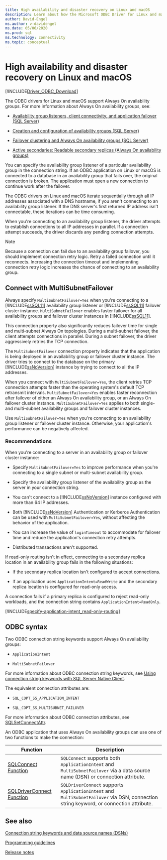 ```yaml
---
title: High availability and disaster recovery on Linux and macOS
description: Learn about how the Microsoft ODBC Driver for Linux and macOS supports Always On availability groups and failover clusters.
author: David-Engel
ms.author: v-davidengel
ms.date: 05/06/2020
ms.prod: sql
ms.technology: connectivity
ms.topic: conceptual
---
```

# High availability and disaster recovery on Linux and macOS

[!INCLUDE[Driver_ODBC_Download](../../../includes/driver_odbc_download.md)]

The ODBC drivers for Linux and macOS support Always On availability groups. For more information about Always On availability groups, see:

- [Availability group listeners, client connectivity, and application failover (SQL Server)](../../../database-engine/availability-groups/windows/listeners-client-connectivity-application-failover.md)

- [Creation and configuration of availability groups (SQL Server)](../../../database-engine/availability-groups/windows/creation-and-configuration-of-availability-groups-sql-server.md)

- [Failover clustering and Always On availability groups (SQL Server)](../../../database-engine/availability-groups/windows/failover-clustering-and-always-on-availability-groups-sql-server.md)

- [Active secondaries: Readable secondary replicas (Always On availability groups)](../../../database-engine/availability-groups/windows/active-secondaries-readable-secondary-replicas-always-on-availability-groups.md)

You can specify the availability group listener of a particular availability group in the connection string. If an ODBC application on Linux or macOS is connected to a database in an availability group that fails over, the original connection is broken. The application must open a new connection to continue work after the failover.

The ODBC drivers on Linux and macOS iterate sequentially through all IP addresses associated with a DNS hostname, if you aren't connecting to an availability group listener. If the DNS server's first returned IP address isn't connectable, these iterations can be time consuming. 

When you're connecting to an availability group listener, the driver attempts to establish connections to all IP addresses in parallel. If a connection attempt succeeds, the driver discards any pending connection attempts.

> [!NOTE]
> Because a connection can fail due to an availability group failover, you should implement connection retry logic. Retry a failed connection until it reconnects. Increasing the connection timeout and implementing connection retry logic increases the chance of connecting to an availability group.

## Connect with MultiSubnetFailover

Always specify `MultiSubnetFailover=Yes` when you're connecting to a [!INCLUDE[ssSQL11](../../../includes/sssql11-md.md)] availability group listener or [!INCLUDE[ssSQL11](../../../includes/sssql11-md.md)] failover cluster instance. `MultiSubnetFailover` enables faster failover for all availability groups and failover cluster instances in [!INCLUDE[ssSQL11](../../../includes/sssql11-md.md)].

This connection property also significantly reduces failover time for single and multi-subnet Always On topologies. During a multi-subnet failover, the client attempts connections in parallel. During a subnet failover, the driver aggressively retries the TCP connection.

The `MultiSubnetFailover` connection property indicates that the application is being deployed in an availability group or failover cluster instance. The driver tries to connect to the database on the primary [!INCLUDE[ssNoVersion](../../../includes/ssnoversion-md.md)] instance by trying to connect to all the IP addresses.

When you connect with `MultiSubnetFailover=Yes`, the client retries TCP connection attempts faster than the operating system's default TCP retransmit intervals. `MultiSubnetFailover=Yes` enables faster reconnection after failover of either an Always On availability group, or an Always On failover cluster instance. `MultiSubnetFailover=Yes` applies to both single- and multi-subnet availability groups and failover cluster instances.

Use `MultiSubnetFailover=Yes` when you're connecting to an availability group listener or failover cluster instance. Otherwise, your application's performance can be negatively affected.

### Recommendations

When you're connecting to a server in an availability group or failover cluster instance:

- Specify `MultiSubnetFailover=Yes` to improve performance when you're connecting to a single subnet or multi-subnet availability group.

- Specify the availability group listener of the availability group as the server in your connection string.

- You can't connect to a [!INCLUDE[ssNoVersion](../../../includes/ssnoversion-md.md)] instance configured with more than 64 IP addresses.

- Both [!INCLUDE[ssNoVersion](../../../includes/ssnoversion-md.md)] Authentication or Kerberos Authentication can be used with `MultiSubnetFailover=Yes`, without affecting the behavior of the application.

- You can increase the value of `loginTimeout` to accommodate for failover time and reduce the application's connection retry attempts.

- Distributed transactions aren't supported.

If read-only routing isn't in effect, connecting to a secondary replica location in an availability group fails in the following situations:

- If the secondary replica location isn't configured to accept connections.

- If an application uses `ApplicationIntent=ReadWrite` and the secondary replica location is configured for read-only access.

A connection fails if a primary replica is configured to reject read-only workloads, and the connection string contains `ApplicationIntent=ReadOnly`.

[!INCLUDE[specify-application-intent_read-only-routing](~/includes/paragraph-content/specify-application-intent-read-only-routing.md)]

## ODBC syntax

Two ODBC connection string keywords support Always On availability groups:

- `ApplicationIntent`

- `MultiSubnetFailover`

For more information about ODBC connection string keywords, see [Using connection string keywords with SQL Server Native Client](../../../relational-databases/native-client/applications/using-connection-string-keywords-with-sql-server-native-client.md).

The equivalent connection attributes are:

- `SQL_COPT_SS_APPLICATION_INTENT`

- `SQL_COPT_SS_MULTISUBNET_FAILOVER`

For more information about ODBC connection attributes, see [SQLSetConnectAttr](../../../relational-databases/native-client-odbc-api/sqlsetconnectattr.md).

An ODBC application that uses Always On availability groups can use one of two functions to make the connection:

| Function | Description |
|--|--|
| [SQLConnect Function](../../../odbc/reference/syntax/sqlconnect-function.md) | `SQLConnect` supports both `ApplicationIntent` and `MultiSubnetFailover` via a data source name (DSN) or connection attribute. |
| [SQLDriverConnect Function](../../../odbc/reference/syntax/sqldriverconnect-function.md) | `SQLDriverConnect` supports `ApplicationIntent` and `MultiSubnetFailover` via DSN, connection string keyword, or connection attribute. |

## See also

[Connection string keywords and data source names (DSNs)](connection-string-keywords-and-data-source-names-dsns.md)

[Programming guidelines](programming-guidelines.md)

[Release notes](release-notes-odbc-sql-server-linux-mac.md)
